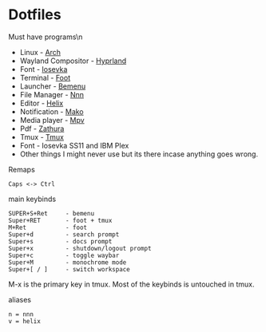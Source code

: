 # Dotfiles
Must have programs\n
+ Linux              - [Arch](https://archlinux.org/)
+ Wayland Compositor - [Hyprland](https://aur.archlinux.org/packages/waybar-hyprland-git)
+ Font               - [Iosevka](https://github.com/be5invis/Iosevka)
+ Terminal           - [Foot](https://codeberg.org/dnkl/foot)
+ Launcher           - [Bemenu](https://github.com/Cloudef/bemenu)
+ File Manager       - [Nnn](https://github.com/jarun/nnn)
+ Editor             - [Helix](https://helix-editor.com/)
+ Notification       - [Mako](https://github.com/emersion/mako)
+ Media player       - [Mpv](https://mpv.io/)
+ Pdf                - [Zathura](https://pwmt.org/projects/zathura/)
+ Tmux               - [Tmux](https://github.com/tmux/tmux)
+ Font               - Iosevka SS11 and IBM Plex
+ Other things I might never use but its there incase anything goes wrong.


Remaps
```
Caps <-> Ctrl
```

main keybinds
```
SUPER+S+Ret     - bemenu
Super+RET       - foot + tmux
M+Ret           - foot
Super+d         - search prompt
Super+s         - docs prompt
Super+x         - shutdown/logout prompt
Super+c         - toggle waybar
Super+M         - monochrome mode
Super+[ / ]     - switch workspace
```

M-x is the primary key in tmux. Most of the keybinds is untouched in tmux.

aliases
```
n = nnn
v = helix
```
